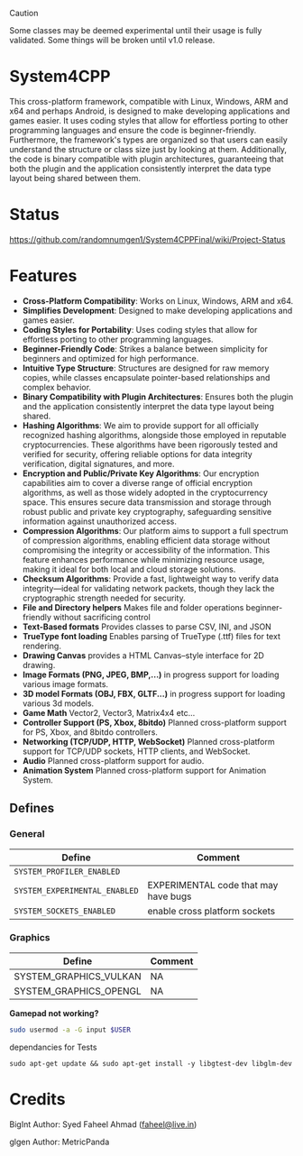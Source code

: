 > [!CAUTION]
> Some classes may be deemed experimental until their usage is fully validated.
> Some things will be broken until v1.0 release.

# System4CPP
This cross-platform framework, compatible with Linux, Windows, ARM and x64 and perhaps Android, is designed to make developing applications and games easier. 
It uses coding styles that allow for effortless porting to other programming languages and ensure the code is beginner-friendly. 
Furthermore, the framework's types are organized so that users can easily understand the structure or class size just by looking at them. 
Additionally, the code is binary compatible with plugin architectures, guaranteeing that both the plugin and the application consistently interpret the data type layout being shared between them.

# Status

https://github.com/randomnumgen1/System4CPPFinal/wiki/Project-Status


# Features

+ **Cross-Platform Compatibility**: Works on Linux, Windows, ARM and x64.
+ **Simplifies Development**: Designed to make developing applications and games easier.
+ **Coding Styles for Portability**: Uses coding styles that allow for effortless porting to other programming languages.
+ **Beginner-Friendly Code**: Strikes a balance between simplicity for beginners and optimized for high performance.
+ **Intuitive Type Structure**: Structures are designed for raw memory copies, while classes encapsulate pointer-based relationships and complex behavior.
+ **Binary Compatibility with Plugin Architectures**: Ensures both the plugin and the application consistently interpret the data type layout being shared.
+ **Hashing Algorithms**: We aim to provide support for all officially recognized hashing algorithms, alongside those employed in reputable cryptocurrencies. These algorithms have been rigorously tested and verified for security, offering reliable options for data integrity verification, digital signatures, and more.
+ **Encryption and Public/Private Key Algorithms**: Our encryption capabilities aim to cover a diverse range of official encryption algorithms, as well as those widely adopted in the cryptocurrency space. This ensures secure data transmission and storage through robust public and private key cryptography, safeguarding sensitive information against unauthorized access.
+ **Compression Algorithms**: Our platform aims to support a full spectrum of compression algorithms, enabling efficient data storage without compromising the integrity or accessibility of the information. This feature enhances performance while minimizing resource usage, making it ideal for both local and cloud storage solutions.
+ **Checksum Algorithms**: Provide a fast, lightweight way to verify data integrity—ideal for validating network packets, though they lack the cryptographic strength needed for security.
+ **File and Directory helpers** Makes file and folder operations beginner-friendly without sacrificing control
+ **Text-Based formats** Provides classes to parse CSV, INI, and JSON
+ **TrueType font loading** Enables parsing of TrueType (.ttf) files for text rendering.
+ **Drawing Canvas** provides a HTML Canvas–style interface for 2D drawing.
+ **Image Formats (PNG, JPEG, BMP,...)** in progress support for loading various image formats.
+ **3D model Formats (OBJ, FBX, GLTF...)** in progress support for loading various 3d models.
+ **Game Math** Vector2, Vector3, Matrix4x4 etc...
+ **Controller Support (PS, Xbox, 8bitdo)** Planned cross-platform support for PS, Xbox, and 8bitdo controllers.
+ **Networking (TCP/UDP, HTTP, WebSocket)** Planned cross-platform support for TCP/UDP sockets, HTTP clients, and WebSocket.
+ **Audio** Planned cross-platform support for audio.
+ **Animation System** Planned cross-platform support for Animation System.





## Defines

### General

|            Define            |                Comment               |
| ---------------------------- | ------------------------------------ |
| `SYSTEM_PROFILER_ENABLED`    |                                      |
| `SYSTEM_EXPERIMENTAL_ENABLED`| EXPERIMENTAL code that may have bugs |
| `SYSTEM_SOCKETS_ENABLED`     | enable cross platform sockets        |



### Graphics 


|         Define         |   Comment     |
| ---------------------- | ------------- |
| SYSTEM_GRAPHICS_VULKAN |     NA        |
| SYSTEM_GRAPHICS_OPENGL |     NA        |




**Gamepad not working?**

```bash
sudo usermod -a -G input $USER
```

dependancies for Tests


```
sudo apt-get update && sudo apt-get install -y libgtest-dev libglm-dev
```


# Credits

BigInt
Author: Syed Faheel Ahmad (faheel@live.in)


glgen
Author: MetricPanda